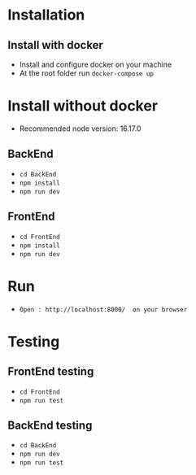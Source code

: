 # Installation 

## Install with docker

* Install and configure docker on your machine
* At the root folder run `docker-compose up`

# Install without docker

* Recommended node version: 16.17.0

## BackEnd

*   ``cd BackEnd``
*   ``npm install``
*   ``npm run dev``

## FrontEnd

*   ``cd FrontEnd``
*   ``npm install``
*   ``npm run dev``

# Run

*   ``Open : http://localhost:8000/  on your browser``

# Testing

## FrontEnd testing

*   ``cd FrontEnd``
*   ``npm run test``

## BackEnd testing

*   ``cd BackEnd``
*   ``npm run dev``
*   ``npm run test``